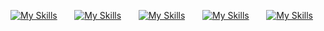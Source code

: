
[![My Skills](https://skillicons.dev/icons?i=html,js,css,ts&perline=2)](https://skillicons.dev) &nbsp;&nbsp;&nbsp;&nbsp;&nbsp;
[![My Skills](https://skillicons.dev/icons?i=react,next,expressjs,nodejs&perline=2)](https://skillicons.dev) &nbsp;&nbsp;&nbsp;&nbsp;&nbsp;
[![My Skills](https://skillicons.dev/icons?i=tailwindcss,sass,styledcomponents,mui&perline=2)](https://skillicons.dev) &nbsp;&nbsp;&nbsp;&nbsp;&nbsp;
[![My Skills](https://skillicons.dev/icons?i=figma,xd&perline=1)](https://skillicons.dev) &nbsp;&nbsp;&nbsp;&nbsp;&nbsp;
[![My Skills](https://skillicons.dev/icons?i=mongodb,netlify,redux&perline=2)](https://skillicons.dev) &nbsp;&nbsp;&nbsp;&nbsp;&nbsp;


